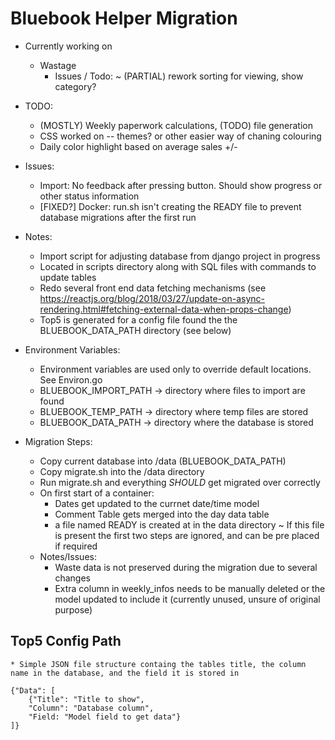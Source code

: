 
# Bluebook Helper Migration

- Currently working on
	* Wastage
		- Issues / Todo:
			~ (PARTIAL) rework sorting for viewing, show category? 

- TODO:
	* (MOSTLY) Weekly paperwork calculations, (TODO) file generation
	* CSS worked on -- themes? or other easier way of chaning colouring
	* Daily color highlight based on average sales +/-

- Issues:
	* Import: No feedback after pressing button. Should show progress or other status information
	* [FIXED?] Docker: run.sh isn't creating the READY file to prevent database migrations after the first run

- Notes:
	* Import script for adjusting database from django project in progress
	* Located in scripts directory along with SQL files with commands to update tables
	* Redo several front end data fetching mechanisms (see https://reactjs.org/blog/2018/03/27/update-on-async-rendering.html#fetching-external-data-when-props-change)
	* Top5 is generated for a config file found the the BLUEBOOK\_DATA\_PATH directory (see below)

- Environment Variables:
	* Environment variables are used only to override default locations. See Environ.go
	* BLUEBOOK\_IMPORT\_PATH	-> directory where files to import are found
	* BLUEBOOK\_TEMP\_PATH -> directory where temp files are stored 
	* BLUEBOOK\_DATA\_PATH -> directory where the database is stored


- Migration Steps:
	* Copy current database into /data (BLUEBOOK\_DATA\_PATH)
	* Copy migrate.sh into the /data directory
	* Run migrate.sh and everything *SHOULD* get migrated over correctly
	* On first start of a container:
		- Dates get updated to the currnet date/time model
		- Comment Table gets merged into the day data table
		- a file named READY is created at in the data directory
			~ If this file is present the first two steps are ignored, and can be pre placed if required
	* Notes/Issues:
		- Waste data is not preserved during the migration due to several changes
		- Extra column in weekly_infos needs to be manually deleted or the model updated to include it (currently unused, unsure of original purpose)

## Top5 Config Path

	* Simple JSON file structure containg the tables title, the column name in the database, and the field it is stored in

	{"Data": [
		{"Title": "Title to show",
		"Column": "Database column",
		"Field: "Model field to get data"}
	]}
